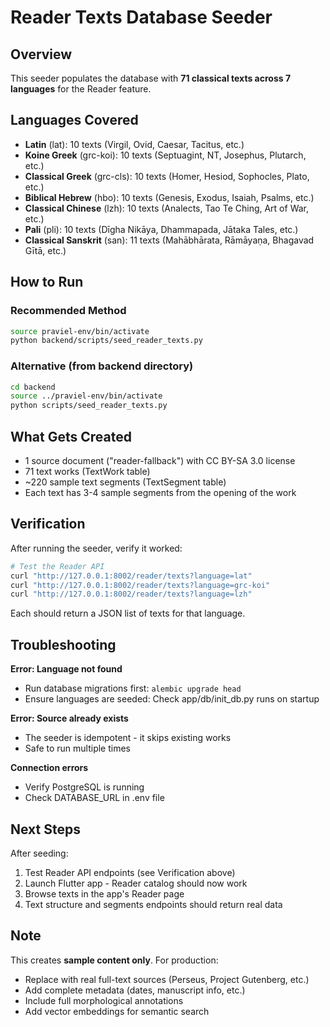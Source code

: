 # Reader Texts Database Seeder

## Overview

This seeder populates the database with **71 classical texts across 7 languages** for the Reader feature.

## Languages Covered

- **Latin** (lat): 10 texts (Virgil, Ovid, Caesar, Tacitus, etc.)
- **Koine Greek** (grc-koi): 10 texts (Septuagint, NT, Josephus, Plutarch, etc.)
- **Classical Greek** (grc-cls): 10 texts (Homer, Hesiod, Sophocles, Plato, etc.)
- **Biblical Hebrew** (hbo): 10 texts (Genesis, Exodus, Isaiah, Psalms, etc.)
- **Classical Chinese** (lzh): 10 texts (Analects, Tao Te Ching, Art of War, etc.)
- **Pali** (pli): 10 texts (Dīgha Nikāya, Dhammapada, Jātaka Tales, etc.)
- **Classical Sanskrit** (san): 11 texts (Mahābhārata, Rāmāyaṇa, Bhagavad Gītā, etc.)

## How to Run

### Recommended Method

```bash
source praviel-env/bin/activate
python backend/scripts/seed_reader_texts.py
```

### Alternative (from backend directory)

```bash
cd backend
source ../praviel-env/bin/activate
python scripts/seed_reader_texts.py
```

## What Gets Created

- 1 source document ("reader-fallback") with CC BY-SA 3.0 license
- 71 text works (TextWork table)
- ~220 sample text segments (TextSegment table)
- Each text has 3-4 sample segments from the opening of the work

## Verification

After running the seeder, verify it worked:

```bash
# Test the Reader API
curl "http://127.0.0.1:8002/reader/texts?language=lat"
curl "http://127.0.0.1:8002/reader/texts?language=grc-koi"
curl "http://127.0.0.1:8002/reader/texts?language=lzh"
```

Each should return a JSON list of texts for that language.

## Troubleshooting

**Error: Language not found**
- Run database migrations first: `alembic upgrade head`
- Ensure languages are seeded: Check app/db/init_db.py runs on startup

**Error: Source already exists**
- The seeder is idempotent - it skips existing works
- Safe to run multiple times

**Connection errors**
- Verify PostgreSQL is running
- Check DATABASE_URL in .env file

## Next Steps

After seeding:

1. Test Reader API endpoints (see Verification above)
2. Launch Flutter app - Reader catalog should now work
3. Browse texts in the app's Reader page
4. Text structure and segments endpoints should return real data

## Note

This creates **sample content only**. For production:
- Replace with real full-text sources (Perseus, Project Gutenberg, etc.)
- Add complete metadata (dates, manuscript info, etc.)
- Include full morphological annotations
- Add vector embeddings for semantic search
